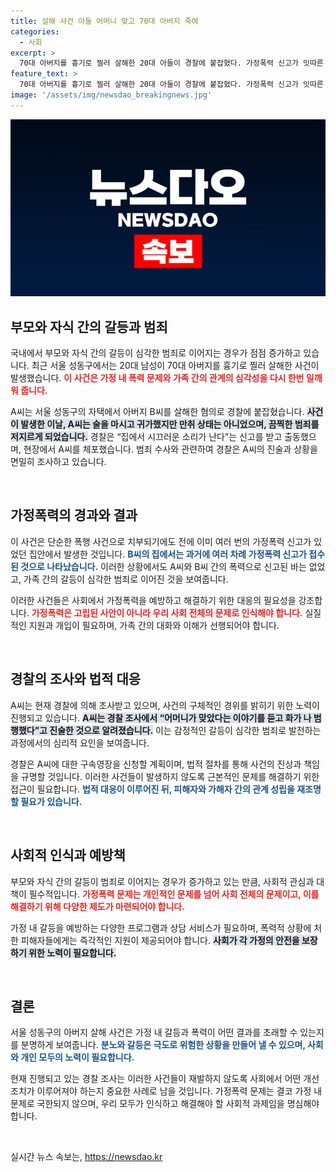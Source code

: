 ```yaml
---
title: 살해 사건 아들 어머니 맞고 70대 아버지 죽여
categories:
  - 사회
excerpt: >
  70대 아버지를 흉기로 찔러 살해한 20대 아들이 경찰에 붙잡혔다. 가정폭력 신고가 잇따른 가운데, 아들이 어머니가 맞았다는 말을 듣고 화가 나 범행했다고 진술했다. 사건의 전말이 궁금하다!
feature_text: >
  70대 아버지를 흉기로 찔러 살해한 20대 아들이 경찰에 붙잡혔다. 가정폭력 신고가 잇따른 가운데, 아들이 어머니가 맞았다는 말을 듣고 화가 나 범행했다고 진술했다. 사건의 전말이 궁금하다!
image: '/assets/img/newsdao_breakingnews.jpg'
---
```


<p><img src="/assets/img/newsdao_breakingnews.jpg" alt="koreaapp 속보" /></p>

<h2 data-ke-size="size26">부모와 자식 간의 갈등과 범죄</h2>

<p>국내에서 부모와 자식 간의 갈등이 심각한 범죄로 이어지는 경우가 점점 증가하고 있습니다. 최근 서울 성동구에서는 20대 남성이 70대 아버지를 흉기로 찔러 살해한 사건이 발생했습니다. <b><span style="color: #ee2323;">이 사건은 가정 내 폭력 문제와 가족 간의 관계의 심각성을 다시 한번 일깨워 줍니다.</span></b> </p>

<p>A씨는 서울 성동구의 자택에서 아버지 B씨를 살해한 혐의로 경찰에 붙잡혔습니다. <b><span style="background-color: #21538527;">사건이 발생한 이날, A씨는 술을 마시고 귀가했지만 만취 상태는 아니었으며, 끔찍한 범죄를 저지르게 되었습니다.</span></b> 경찰은 “집에서 시끄러운 소리가 난다”는 신고를 받고 출동했으며, 현장에서 A씨를 체포했습니다. 범죄 수사와 관련하여 경찰은 A씨의 진술과 상황을 면밀히 조사하고 있습니다.</p>

<p data-ke-size="size16">&nbsp;</p>

<h2 data-ke-size="size26">가정폭력의 경과와 결과</h2>

<p>이 사건은 단순한 폭행 사건으로 치부되기에도 전에 이미 여러 번의 가정폭력 신고가 있었던 집안에서 발생한 것입니다. <b><span style="color: #1a5490;">B씨의 집에서는 과거에 여러 차례 가정폭력 신고가 접수된 것으로 나타났습니다.</span></b> 이러한 상황에서도 A씨와 B씨 간의 폭력으로 신고된 바는 없었고, 가족 간의 갈등이 심각한 범죄로 이어진 것을 보여줍니다.</p>

<p>이러한 사건들은 사회에서 가정폭력을 예방하고 해결하기 위한 대응의 필요성을 강조합니다. <b><span style="color: #ee2323;">가정폭력은 고립된 사안이 아니라 우리 사회 전체의 문제로 인식해야 합니다.</span></b> 실질적인 지원과 개입이 필요하며, 가족 간의 대화와 이해가 선행되어야 합니다.</p>

<p data-ke-size="size16">&nbsp;</p>

<h2 data-ke-size="size26">경찰의 조사와 법적 대응</h2>

<p>A씨는 현재 경찰에 의해 조사받고 있으며, 사건의 구체적인 경위를 밝히기 위한 노력이 진행되고 있습니다. <b><span style="background-color: #21538527;">A씨는 경찰 조사에서 “어머니가 맞았다는 이야기를 듣고 화가 나 범행했다”고 진술한 것으로 알려졌습니다.</span></b> 이는 감정적인 갈등이 심각한 범죄로 발전하는 과정에서의 심리적 요인을 보여줍니다.</p>

<p>경찰은 A씨에 대한 구속영장을 신청할 계획이며, 법적 절차를 통해 사건의 진상과 책임을 규명할 것입니다. 이러한 사건들이 발생하지 않도록 근본적인 문제를 해결하기 위한 접근이 필요합니다. <b><span style="color: #1a5490;">법적 대응이 이루어진 뒤, 피해자와 가해자 간의 관계 성립을 재조명할 필요가 있습니다.</span></b></p>

<p data-ke-size="size16">&nbsp;</p>

<h2 data-ke-size="size26">사회적 인식과 예방책</h2>

<p>부모와 자식 간의 갈등이 범죄로 이어지는 경우가 증가하고 있는 만큼, 사회적 관심과 대책이 필수적입니다. <b><span style="color: #ee2323;">가정폭력 문제는 개인적인 문제를 넘어 사회 전체의 문제이고, 이를 해결하기 위해 다양한 제도가 마련되어야 합니다.</span></b> </p>

<p>가정 내 갈등을 예방하는 다양한 프로그램과 상담 서비스가 필요하며, 폭력적 상황에 처한 피해자들에게는 즉각적인 지원이 제공되어야 합니다. <b><span style="background-color: #21538527;">사회가 각 가정의 안전을 보장하기 위한 노력이 필요합니다.</span></b></p>

<p data-ke-size="size16">&nbsp;</p>

<h2 data-ke-size="size26">결론</h2>

<p>서울 성동구의 아버지 살해 사건은 가정 내 갈등과 폭력이 어떤 결과를 초래할 수 있는지를 분명하게 보여줍니다. <b><span style="color: #1a5490;">분노와 갈등은 극도로 위험한 상황을 만들어 낼 수 있으며, 사회와 개인 모두의 노력이 필요합니다.</span></b> </p>

<p>현재 진행되고 있는 경찰 조사는 이러한 사건들이 재발하지 않도록 사회에서 어떤 개선조치가 이루어져야 하는지 중요한 사례로 남을 것입니다. 가정폭력 문제는 결코 가정 내 문제로 국한되지 않으며, 우리 모두가 인식하고 해결해야 할 사회적 과제임을 명심해야 합니다. </p>

<p data-ke-size="size16">&nbsp;</p>
실시간 뉴스 속보는, <a href="https://newsdao.kr" rel="dofollow">https://newsdao.kr</a>


